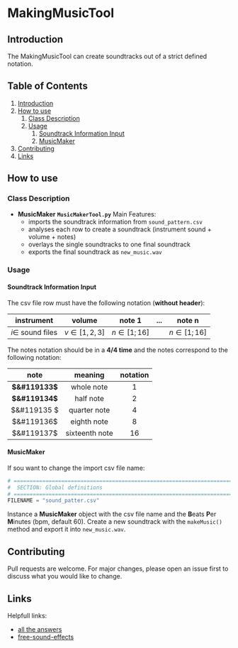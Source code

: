 # MakingMusicTool

## Introduction

The MakingMusicTool can create soundtracks out of a strict defined notation. 

## Table of Contents

1. [Introduction](#Introdurction)
2. [How to use](#Howtouse)
   1. [Class Description](#ClassDescription)
   2. [Usage](#Usage)
      1. [Soundtrack Information Input](#SoundtrackInformationInput)
      2. [MusicMaker](#MusicMaker)
3. [Contributing](#Contributing)
4. [Links](#Links)

## How to use

### Class Description

* **MusicMaker** **`MusicMakerTool.py`**
  Main Features:
  * imports the soundtrack information from `sound_pattern.csv`
  * analyses each row to create a soundtrack (instrument sound + volume + notes)
  * overlays the single soundtracks to one final soundtrack
  * exports the final soundtrack as `new_music.wav`

### Usage

#### Soundtrack Information Input

The csv file row must have the following notation (**without header**):

| instrument            | volume            | note 1           | ... | note n           |
| --------------------- | ----------------- | ---------------- | --- | ---------------- |
| $i \in$ sound files | $v \in [1,2,3]$ | $n\in  [1;16]$ |     | $n \in [1;16]$ |

The notes notation should be in a **4/4 time** and the notes correspond to the following notation:

|          note          |    meaning    | notation |
| :--------------------: | :------------: | :------: |
| **$&#119133$** |   whole note   |    1    |
| **$&#119134$** |   half note   |    2    |
|     $&#119135 $     |  quarter note  |    4    |
|      $&#119136$      |  eighth note  |    8    |
|      $&#119137$      | sixteenth note |    16    |

#### MusicMaker

If sou want to change the import csv file name:

```python
# =========================================================================== #
#  SECTION: Global definitions
# =========================================================================== #
FILENAME = "sound_patter.csv"
```

Instance a **MusicMaker** object with the csv file name and the **B**eats **P**er **M**inutes (bpm, default 60).
Create a new soundtrack with the `makeMusic()` method and export it into `new_music.wav`.

## Contributing

Pull requests are welcome. For major changes, please open an issue first to discuss what you would like to change.

## Links

Helpfull links:

* [all the answers](https://www.google.de/search?q=how+to+use+google&sxsrf=ALeKk01Pw_bxWGHPxYMFQxHBGvFGsr2o-Q%3A1624293592793&source=hp&ei=2MDQYOeDLsSAaaKmo8AH&iflsig=AINFCbYAAAAAYNDO6AEUucQ4syTqAp9GA4a02F4ETKfn&oq=how+to+use+google&gs_lcp=Cgdnd3Mtd2l6EAMyBQgAEMsBMgUIABDLATIFCAAQywEyBQgAEMsBMgUIABDLATIFCAAQywEyBQgAEMsBMgUIABDLATIFCAAQywEyBQgAEMsBOgcIIxDqAhAnOgQIIxAnOggIABDHARCjAjoCCAA6AgguOgUILhDLAVCG8ghY0oUJYKuHCWgBcAB4AIABwQGIAekLkgEEMTYuMZgBAKABAaoBB2d3cy13aXqwAQo&sclient=gws-wiz&ved=0ahUKEwjnz-2UlanxAhVEQBoKHSLTCHgQ4dUDCAk&uact=5)
* [free-sound-effects](https://mixkit.co/free-sound-effects/)
